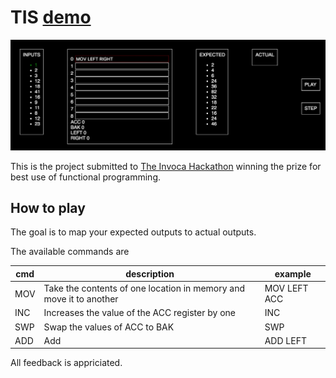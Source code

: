 # TIS [demo](http://hparker.github.io/tis)

![TIS Screenshot](/images/TIS.png)

This is the project submitted to
[The Invoca Hackathon](http://blog.invoca.com/developers-working-weekend-recap-invoca-hackathon/)
winning the prize for best use of functional programming.

## How to play

The goal is to map your expected outputs to actual outputs.

The available commands are

| cmd | description                                                        | example      |
| --- | ------------------------                                           | -----        |
| MOV | Take the contents of one location in memory and move it to another | MOV LEFT ACC |
| INC | Increases the value of the ACC register by one                     | INC          |
| SWP | Swap the values of ACC to BAK                                      | SWP          |
| ADD | Add                                                                | ADD LEFT     |

All feedback is appriciated.
